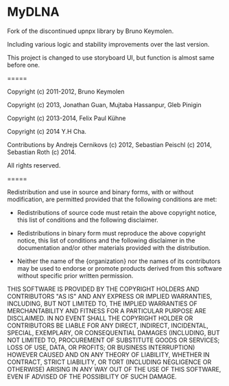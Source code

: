 MyDLNA
=====

Fork of the discontinued upnpx library by Bruno Keymolen.

Including various logic and stability improvements over the last version.

This project is changed to use storyboard UI, but function is almost same before one.

=====

Copyright (c) 2011-2012, Bruno Keymolen

Copyright (c) 2013, Jonathan Guan, Mujtaba Hassanpur, Gleb Pinigin

Copyright (c) 2013-2014, Felix Paul Kühne

Copyright (c) 2014 Y.H Cha.

Contributions by Andrejs Cernikovs (c) 2012, Sebastian Peischl (c) 2014, Sebastian Roth (c) 2014.

All rights reserved.

=====

Redistribution and use in source and binary forms, with or without modification,
are permitted provided that the following conditions are met:

* Redistributions of source code must retain the above copyright notice, this
  list of conditions and the following disclaimer.

* Redistributions in binary form must reproduce the above copyright notice, this
  list of conditions and the following disclaimer in the documentation and/or
  other materials provided with the distribution.

* Neither the name of the {organization} nor the names of its
  contributors may be used to endorse or promote products derived from
  this software without specific prior written permission.

THIS SOFTWARE IS PROVIDED BY THE COPYRIGHT HOLDERS AND CONTRIBUTORS "AS IS" AND
ANY EXPRESS OR IMPLIED WARRANTIES, INCLUDING, BUT NOT LIMITED TO, THE IMPLIED
WARRANTIES OF MERCHANTABILITY AND FITNESS FOR A PARTICULAR PURPOSE ARE
DISCLAIMED. IN NO EVENT SHALL THE COPYRIGHT HOLDER OR CONTRIBUTORS BE LIABLE FOR
ANY DIRECT, INDIRECT, INCIDENTAL, SPECIAL, EXEMPLARY, OR CONSEQUENTIAL DAMAGES
(INCLUDING, BUT NOT LIMITED TO, PROCUREMENT OF SUBSTITUTE GOODS OR SERVICES;
LOSS OF USE, DATA, OR PROFITS; OR BUSINESS INTERRUPTION) HOWEVER CAUSED AND ON
ANY THEORY OF LIABILITY, WHETHER IN CONTRACT, STRICT LIABILITY, OR TORT
(INCLUDING NEGLIGENCE OR OTHERWISE) ARISING IN ANY WAY OUT OF THE USE OF THIS
SOFTWARE, EVEN IF ADVISED OF THE POSSIBILITY OF SUCH DAMAGE.

